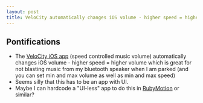 ```yaml
---
layout: post
title: VeloCity automatically changes iOS volume - higher speed = higher volume using the GPS to sense speed
---
```


## Pontifications

* The [VeloCity iOS app](https://itunes.apple.com/us/app/velocity-music-volume-controlled-by-your-speed/id1042222781?mt=8) (speed controlled music volume) automatically changes iOS volume - higher speed = higher volume which is great for not blasting music from my bluetooth speaker when I am parked (and you can set min and max volume as well as min and max speed)
* Seems silly that this has to be an app with UI.
* Maybe I can hardcode a "UI-less" app to do this in [RubyMotion](http://www.rubymotion.com/) or similar?